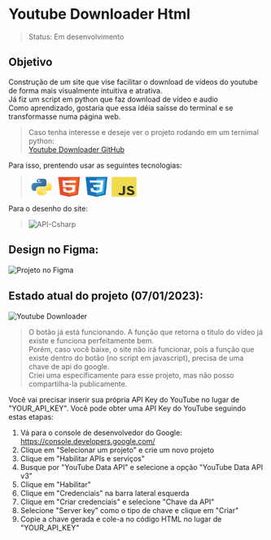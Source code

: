 # Youtube Downloader Html

> Status: Em desenvolvimento

## Objetivo

Construção de um site que vise facilitar o download de vídeos do youtube de forma mais visualmente intuitiva e atrativa.<br>
Já fiz um script em python que faz download de vídeo e audio<br>
Como aprendizado, gostaria que essa idéia saísse do terminal e se transformasse numa página web.<br>
> Caso tenha interesse e deseje ver o projeto rodando em um ternimal python:<br>
> <a href = "https://github.com/JhonatanLop/Youtube-Download" title="Youtube Downloader Python Terminal">
    Youtube Downloader GitHub
    </a>

Para isso, prentendo usar as seguintes tecnologias:<br>
> <img align="center" alt="Python" height="40" width="50" src="https://raw.githubusercontent.com/devicons/devicon/master/icons/python/python-original.svg">
> <img align="center" alt="HTML" height="40" width="50" src="https://raw.githubusercontent.com/devicons/devicon/master/icons/html5/html5-original.svg">
> <img align="center" alt="CSS" height="40" width="50" src="https://raw.githubusercontent.com/devicons/devicon/master/icons/css3/css3-original.svg">
> <img align="center" alt="Javascript" height="40" width="50" src="https://github.com/devicons/devicon/blob/master/icons/javascript/javascript-original.svg">

Para o desenho do site:<br>
> <img alt="API-Csharp" height="40" width="50" src="https://api.iconify.design/ph/figma-logo-light.svg?color=%23ff4000&width=40&height=50"/>

<!-- ## Link para o site

### <a href = "http://127.0.0.1:5500/index.html" title="Youtube Downloader"> ***Youtube Downloader*** </a>

Caso o link não esteja funcionando, entre em contato.<br>
<a href="mailto:jhooliveira.lopes@gmail.com?subject=Site apresenta mau funcionamento" title="Você será redirecionado para uma página para contatar o suporte">Envie um e-mail para o suporte</a> -->

## Design no Figma:
<img align="center" alt="Projeto no Figma" height="800px" width="auto" src="https://imgcloud.s3.us-east-1.wasabisys.com/6jq4iiWgdw.png">


## Estado atual do projeto (07/01/2023):
<img align="center" alt="Youtube Downloader" height="800px" width="auto" src="https://imgcloud.s3.us-east-1.wasabisys.com/LEQ4r7xiML.png">

> O botão já está funcionando. A função que retorna o titulo do vídeo já existe e funciona perfeitamente bem.<br>
> Porém, caso você baixe, o site não irá funcionar, pois a função que existe dentro do botão (no script em javascript), precisa de uma chave de api do google.<br>
> Criei uma especificamente para esse projeto, mas não posso compartilha-la publicamente.<br>

<p>
Você vai precisar inserir sua própria API Key do YouTube no lugar de "YOUR_API_KEY". Você pode obter uma API Key do YouTube seguindo estas etapas:
</p>

1. Vá para o console de desenvolvedor do Google: https://console.developers.google.com/
2. Clique em "Selecionar um projeto" e crie um novo projeto
3. Clique em "Habilitar APIs e serviços"
4. Busque por "YouTube Data API" e selecione a opção "YouTube Data API v3"
5. Clique em "Habilitar"
6. Clique em "Credenciais" na barra lateral esquerda
7. Clique em "Criar credenciais" e selecione "Chave da API"
8. Selecione "Server key" como o tipo de chave e clique em "Criar"
9. Copie a chave gerada e cole-a no código HTML no lugar de "YOUR_API_KEY"
